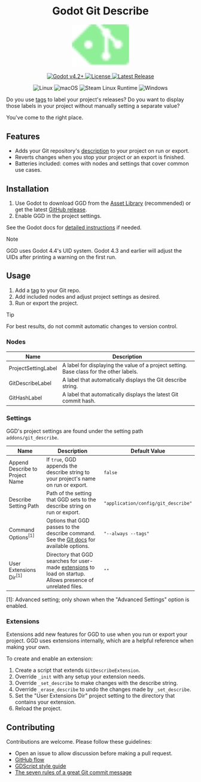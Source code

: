 <h1 align="center">Godot Git Describe</h1>
<p align="center">
  <img src="./git_describe_demo/icon.svg", width=30%>
</p>

<p align="center">
  <a href="https://godotengine.org/download/" target="_blank">
    <img alt="Godot v4.2+" src="https://img.shields.io/badge/Godot_v4.2+-478cbf?logo=godotengine&logoColor=ffffff&style=for-the-badge" />
  </a>
  <a href="LICENSE">
    <img alt="License" src="https://img.shields.io/github/license/zibetnu/godot-git-describe?labelColor=1c1c1e&style=for-the-badge&color=8eef97">
  </a>
  <a href="https://github.com/zibetnu/godot-git-describe/releases">
    <img alt="Latest Release" src="https://img.shields.io/github/v/release/zibetnu/godot-git-describe?include_prereleases&labelColor=1c1c1e&style=for-the-badge&color=ef476f">
  </a>
</p>

<p align="center">
  <img alt="Linux" src="https://img.shields.io/badge/Linux-fcc624?style=flat-square&logo=linux&logoColor=1c1c1e">
  <img alt="macOS" src="https://img.shields.io/badge/macOS-1c1c1e?style=flat-square&logo=apple">
  <img alt="Steam Linux Runtime" src="https://img.shields.io/badge/Steam_Linux_Runtime-171d25?style=flat-square&logo=steam">
  <img alt="Windows" src="https://img.shields.io/badge/Windows-0067b8?style=flat-square">
</p>

Do you use [tags](https://git-scm.com/book/en/v2/Git-Basics-Tagging) to label your project's releases? Do you want to display those labels in your project without manually setting a separate value?

You've come to the right place.

## Features

- Adds your Git repository's [description](https://git-scm.com/docs/git-describe) to your project on run or export.
- Reverts changes when you stop your project or an export is finished.
- Batteries included: comes with nodes and settings that cover common use cases.

## Installation

1. Use Godot to download GGD from the [Asset Library](https://godotengine.org/asset-library/asset/3931) (recommended) or get the latest [GitHub release](https://github.com/zibetnu/godot-git-describe/releases).
2. Enable GGD in the project settings.

See the Godot docs for [detailed instructions](https://docs.godotengine.org/en/stable/tutorials/plugins/editor/installing_plugins.html) if needed.

> [!NOTE]
> GGD uses Godot 4.4's UID system. Godot 4.3 and earlier will adjust the UIDs after printing a warning on the first run.

## Usage

1. Add a [tag](https://git-scm.com/book/en/v2/Git-Basics-Tagging) to your Git repo.
2. Add included nodes and adjust project settings as desired.
3. Run or export the project.

> [!TIP]
> For best results, do not commit automatic changes to version control.

### Nodes

| Name | Description |
| - | - |
| ProjectSettingLabel | A label for displaying the value of a project setting. Base class for the other labels. |
| GitDescribeLabel | A label that automatically displays the Git describe string. |
| GitHashLabel | A label that automatically displays the latest Git commit hash. |

### Settings

GGD's project settings are found under the setting path `addons/git_describe`.

| Name | Description | Default Value |
| - | - | - |
| Append Describe to Project Name | If `true`, GGD appends the describe string to your project's name on run or export. | `false` |
| Describe Setting Path | Path of the setting that GGD sets to the describe string on run or export. | `"application/config/git_describe"` |
| Command Options<sup>[1]</sup> | Options that GGD passes to the describe command. See the [Git docs](https://git-scm.com/docs/git-describe) for available options. | `"--always --tags"` |
| User Extensions Dir<sup>[1]</sup> | Directory that GGD searches for user-made [extensions](#extensions) to load on startup. Allows presence of unrelated files. | `""` |

[1]: Advanced setting; only shown when the "Advanced Settings" option is enabled.

### Extensions

Extensions add new features for GGD to use when you run or export your project. GGD uses extensions internally, which are a helpful reference when making your own.

To create and enable an extension:

1. Create a script that extends `GitDescribeExtension`.
2. Override `_init` with any setup your extension needs.
3. Override `_set_describe` to make changes with the describe string.
4. Override `_erase_describe` to undo the changes made by `_set_describe`.
5. Set the "User Extensions Dir" project setting to the directory that contains your extension.
6. Reload the project.

## Contributing

Contributions are welcome. Please follow these guidelines:

- Open an issue to allow discussion before making a pull request.
- [GitHub flow](https://docs.github.com/en/get-started/using-github/github-flow)
- [GDScript style guide](https://docs.godotengine.org/en/stable/tutorials/scripting/gdscript/gdscript_styleguide.html)
- [The seven rules of a great Git commit message](https://cbea.ms/git-commit/)
